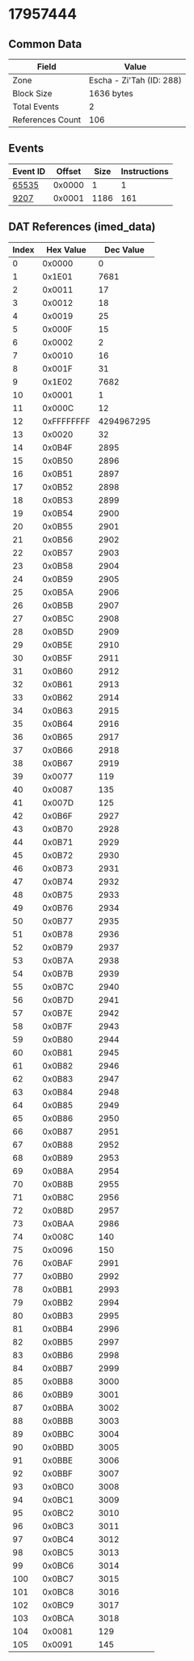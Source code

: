 # 17957444

## Common Data

| Field            | Value                    |
|------------------|--------------------------|
| Zone             | Escha - Zi'Tah (ID: 288) |
| Block Size       | 1636 bytes               |
| Total Events     | 2                        |
| References Count | 106                      |

## Events

| Event ID            | Offset   |   Size |   Instructions |
|---------------------|----------|--------|----------------|
| [65535](./65535.md) | 0x0000   |      1 |              1 |
| [9207](./9207.md)   | 0x0001   |   1186 |            161 |

## DAT References (imed_data)

|   Index | Hex Value   |   Dec Value |
|---------|-------------|-------------|
|       0 | 0x0000      |           0 |
|       1 | 0x1E01      |        7681 |
|       2 | 0x0011      |          17 |
|       3 | 0x0012      |          18 |
|       4 | 0x0019      |          25 |
|       5 | 0x000F      |          15 |
|       6 | 0x0002      |           2 |
|       7 | 0x0010      |          16 |
|       8 | 0x001F      |          31 |
|       9 | 0x1E02      |        7682 |
|      10 | 0x0001      |           1 |
|      11 | 0x000C      |          12 |
|      12 | 0xFFFFFFFF  |  4294967295 |
|      13 | 0x0020      |          32 |
|      14 | 0x0B4F      |        2895 |
|      15 | 0x0B50      |        2896 |
|      16 | 0x0B51      |        2897 |
|      17 | 0x0B52      |        2898 |
|      18 | 0x0B53      |        2899 |
|      19 | 0x0B54      |        2900 |
|      20 | 0x0B55      |        2901 |
|      21 | 0x0B56      |        2902 |
|      22 | 0x0B57      |        2903 |
|      23 | 0x0B58      |        2904 |
|      24 | 0x0B59      |        2905 |
|      25 | 0x0B5A      |        2906 |
|      26 | 0x0B5B      |        2907 |
|      27 | 0x0B5C      |        2908 |
|      28 | 0x0B5D      |        2909 |
|      29 | 0x0B5E      |        2910 |
|      30 | 0x0B5F      |        2911 |
|      31 | 0x0B60      |        2912 |
|      32 | 0x0B61      |        2913 |
|      33 | 0x0B62      |        2914 |
|      34 | 0x0B63      |        2915 |
|      35 | 0x0B64      |        2916 |
|      36 | 0x0B65      |        2917 |
|      37 | 0x0B66      |        2918 |
|      38 | 0x0B67      |        2919 |
|      39 | 0x0077      |         119 |
|      40 | 0x0087      |         135 |
|      41 | 0x007D      |         125 |
|      42 | 0x0B6F      |        2927 |
|      43 | 0x0B70      |        2928 |
|      44 | 0x0B71      |        2929 |
|      45 | 0x0B72      |        2930 |
|      46 | 0x0B73      |        2931 |
|      47 | 0x0B74      |        2932 |
|      48 | 0x0B75      |        2933 |
|      49 | 0x0B76      |        2934 |
|      50 | 0x0B77      |        2935 |
|      51 | 0x0B78      |        2936 |
|      52 | 0x0B79      |        2937 |
|      53 | 0x0B7A      |        2938 |
|      54 | 0x0B7B      |        2939 |
|      55 | 0x0B7C      |        2940 |
|      56 | 0x0B7D      |        2941 |
|      57 | 0x0B7E      |        2942 |
|      58 | 0x0B7F      |        2943 |
|      59 | 0x0B80      |        2944 |
|      60 | 0x0B81      |        2945 |
|      61 | 0x0B82      |        2946 |
|      62 | 0x0B83      |        2947 |
|      63 | 0x0B84      |        2948 |
|      64 | 0x0B85      |        2949 |
|      65 | 0x0B86      |        2950 |
|      66 | 0x0B87      |        2951 |
|      67 | 0x0B88      |        2952 |
|      68 | 0x0B89      |        2953 |
|      69 | 0x0B8A      |        2954 |
|      70 | 0x0B8B      |        2955 |
|      71 | 0x0B8C      |        2956 |
|      72 | 0x0B8D      |        2957 |
|      73 | 0x0BAA      |        2986 |
|      74 | 0x008C      |         140 |
|      75 | 0x0096      |         150 |
|      76 | 0x0BAF      |        2991 |
|      77 | 0x0BB0      |        2992 |
|      78 | 0x0BB1      |        2993 |
|      79 | 0x0BB2      |        2994 |
|      80 | 0x0BB3      |        2995 |
|      81 | 0x0BB4      |        2996 |
|      82 | 0x0BB5      |        2997 |
|      83 | 0x0BB6      |        2998 |
|      84 | 0x0BB7      |        2999 |
|      85 | 0x0BB8      |        3000 |
|      86 | 0x0BB9      |        3001 |
|      87 | 0x0BBA      |        3002 |
|      88 | 0x0BBB      |        3003 |
|      89 | 0x0BBC      |        3004 |
|      90 | 0x0BBD      |        3005 |
|      91 | 0x0BBE      |        3006 |
|      92 | 0x0BBF      |        3007 |
|      93 | 0x0BC0      |        3008 |
|      94 | 0x0BC1      |        3009 |
|      95 | 0x0BC2      |        3010 |
|      96 | 0x0BC3      |        3011 |
|      97 | 0x0BC4      |        3012 |
|      98 | 0x0BC5      |        3013 |
|      99 | 0x0BC6      |        3014 |
|     100 | 0x0BC7      |        3015 |
|     101 | 0x0BC8      |        3016 |
|     102 | 0x0BC9      |        3017 |
|     103 | 0x0BCA      |        3018 |
|     104 | 0x0081      |         129 |
|     105 | 0x0091      |         145 |
